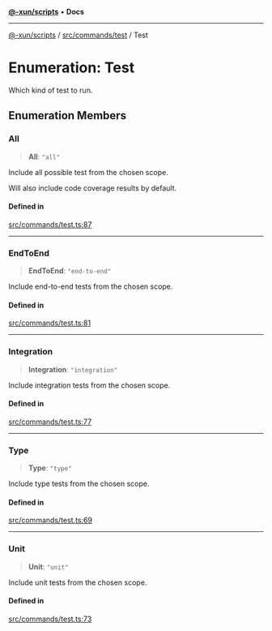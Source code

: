 [**@-xun/scripts**](../../../../README.md) • **Docs**

***

[@-xun/scripts](../../../../README.md) / [src/commands/test](../README.md) / Test

# Enumeration: Test

Which kind of test to run.

## Enumeration Members

### All

> **All**: `"all"`

Include all possible test from the chosen scope.

Will also include code coverage results by default.

#### Defined in

[src/commands/test.ts:87](https://github.com/Xunnamius/xscripts/blob/5720c37375b8ffddbde03f8e53002853e0eeabbc/src/commands/test.ts#L87)

***

### EndToEnd

> **EndToEnd**: `"end-to-end"`

Include end-to-end tests from the chosen scope.

#### Defined in

[src/commands/test.ts:81](https://github.com/Xunnamius/xscripts/blob/5720c37375b8ffddbde03f8e53002853e0eeabbc/src/commands/test.ts#L81)

***

### Integration

> **Integration**: `"integration"`

Include integration tests from the chosen scope.

#### Defined in

[src/commands/test.ts:77](https://github.com/Xunnamius/xscripts/blob/5720c37375b8ffddbde03f8e53002853e0eeabbc/src/commands/test.ts#L77)

***

### Type

> **Type**: `"type"`

Include type tests from the chosen scope.

#### Defined in

[src/commands/test.ts:69](https://github.com/Xunnamius/xscripts/blob/5720c37375b8ffddbde03f8e53002853e0eeabbc/src/commands/test.ts#L69)

***

### Unit

> **Unit**: `"unit"`

Include unit tests from the chosen scope.

#### Defined in

[src/commands/test.ts:73](https://github.com/Xunnamius/xscripts/blob/5720c37375b8ffddbde03f8e53002853e0eeabbc/src/commands/test.ts#L73)
